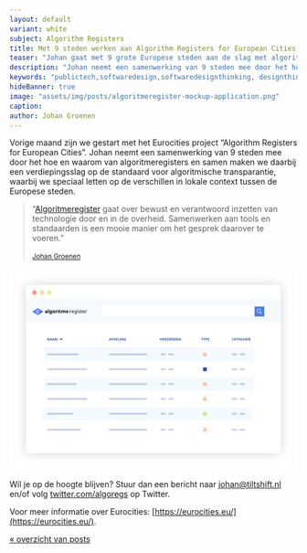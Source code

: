 ```yaml
---
layout: default
variant: white
subject: Algorithm Registers
title: Met 9 steden werken aan Algorithm Registers for European Cities
teaser: "Johan gaat met 9 grote Europese steden aan de slag met algoritmeregisters."
description: "Johan neemt een samenwerking van 9 steden mee door het hoe en waarom van algoritmeregisters en samen maken we daarbij een verdiepingsslag op de standaard voor algoritmische transparantie, waarbij we speciaal letten op de verschillen in lokale context tussen de Europese steden."
keywords: "publictech,softwaredesign,softwaredesignthinking, designthinking, eurocities,algoritmeregister, algoritme, algorithm"
hideBanner: true
image: "assets/img/posts/algoritmeregister-mockup-application.png"
caption:
author: Johan Groenen
---
```

Vorige maand zijn we gestart met het Eurocities project “Algorithm Registers for European Cities”. Johan neemt een samenwerking van 9 steden mee door het hoe en waarom van algoritmeregisters en samen maken we daarbij een verdiepingsslag op de standaard voor algoritmische transparantie, waarbij we speciaal letten op de verschillen in lokale context tussen de Europese steden.

> “[Algoritmeregister](https://www.algoritmeregister.org/) gaat over bewust en verantwoord inzetten van technologie door en in de overheid. Samenwerken aan tools en standaarden is een mooie manier om het gesprek daarover te voeren.”
>
> <small>[Johan Groenen](/mensen/johan-groenen/)</small>

<div class="article-image">
    <img src="/assets/img/posts/algoritmeregister-mockup-application.png">
</div>

Wil je op de hoogte blijven? Stuur dan een bericht naar [johan@tiltshift.nl](mailto:johan@tiltshift.nl) en/of volg [twitter.com/algoregs](https://www.twitter.com/algoregs) op Twitter. 

Voor meer informatie over Eurocities: [https://eurocities.eu/](https://eurocities.eu/).

[« overzicht van posts](/posts/)
